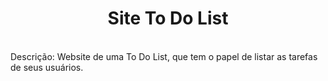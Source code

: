 <!-- 
# ToDoList
# Site de To Do List com tela de Login/Cadastro para trabalho da disciplina de Desenvolvimento Web do Instituto Federal do Rio de Janeiro - Campus Arraial do Cabo.
-->
<h1 align='center'>Site To Do List</h1>
<br>
<div >
  Descrição: Website de uma To Do List, que tem o papel de listar as tarefas de seus usuários.
</div

